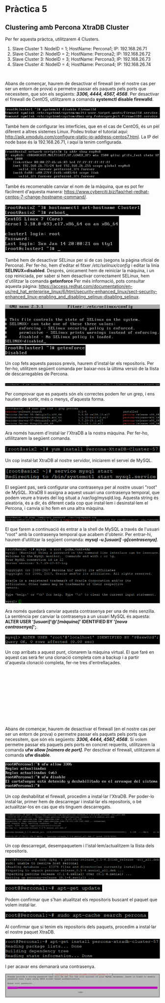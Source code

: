 # Pràctica 5

## Clustering amb Percona XtraDB Cluster


Per fer aquesta pràctca, utilitzarem 4 Clusters.

1. Slave Cluster 1: NodeID = 1; HostName: Percona1; IP: 192.168.26.71
2. Slave Cluster 2: NodeID = 2; HostName: Percona2; IP: 192.168.26.72
3. Slave Cluster 3: NodeID = 3; HostName: Percona3; IP: 192.168.26.73
4. Slave Cluster 4: NodeID = 4; HostName: Percona4; IP: 192.168.26.74

</br>

Abans de començar, haurem de desactivar el firewall (en el nostre cas per ser un entorn de prova) o permetre passar els paquets pels ports que necessitem, que són els següents: <b><i>3306, 4444, 4567, 4568</i></b>. Per desactivar el firewall de CentOS, utilitzarem a comanda <b>systemctl disable firewalld</b>. </br></br> ![*_XtraDB](img/13_XtraDB.png) </br>

També hem de configurar les interfícies, que en el cas de CentOS, és un pèl diferent a altres sistemes Linux. Podeu trobar el tutorial aquí: http://ask.xmodulo.com/configure-static-ip-address-centos7.html. La IP del node base és la 192.168.26.71, i aquí la tenim configurada. </br></br> ![*_XtraDB](img/8_XtraDB.png) </br>

També és recomenable canviar el nom de la màquina, que es pot fer fàcilment d'aquesta manera: https://www.cyberciti.biz/faq/rhel-redhat-centos-7-change-hostname-command/. </br></br> ![*_XtraDB](img/9_XtraDB.png) </br> ![*_XtraDB](img/10_XtraDB.png) </br> 

També hem de desactivar SELinux per si de cas (segons la pàgina oficial de Percona). Per fer-ho, hem d'editar el fitxer <i>/etc/selinux/config</i> i editar la línia <b>SELINUX=disabled</b>. Després, únicament hem de reiniciar la màquina, i un cop reiniciada, per saber si hem desactivar correctament SELinux, hem d'utilitzar la comanda <b>getenforce</b> Per més informació, pots consultar aquesta pàgina: https://access.redhat.com/documentation/en-us/red_hat_enterprise_linux/6/html/security-enhanced_linux/sect-security-enhanced_linux-enabling_and_disabling_selinux-disabling_selinux. </br></br> ![*_XtraDB](img/11_XtraDB.png) </br> ![*_XtraDB](img/12_XtraDB.png) </br>

Un cop fets aquests passos previs, haurem d'instal·lar els repositoris. Per fer-ho, utilitzem següent comanda per baixar-nos la última versió de la llista de descarregables de Percona. </br></br> ![*_XtraDB](img/14_XtraDB.png) </br>

Per comprovar que es paquets són els correctes podem fer un grep, i ens haurien de sortir, més o menys, d'aquesta forma. </br></br> ![*_XtraDB](img/15_XtraDB.png) </br>

Ara només haurem d'instal·lar l'XtraDB a la nostra màquina. Per fer-ho, utlilitzarem la següent comanda. </br></br> ![*_XtraDB](img/16_XtraDB.png) </br>

Un cop instal·lat XtraDB al nostre servidor, iniciarem el servei de MySQL. </br></br> ![*_XtraDB](img/17_XtraDB.png) </br>

El següent pas, serà configurar una contrasenya per al nostre usuari "root" de MySQL. XtraDB li assigna a aquest usuari una contrasenya temporal, que podem veure a través del log situat a /var/log/mysqld.log. Aquesta string és aleatòria, és a dir, és diferent cada cop que instal·lem i desinstal·lem el Percona, i canvia si ho fem en una altra màquina. </br></br> ![*_XtraDB](img/18_XtraDB.png) </br>

El que farem a continuació és entrar a la shell de MySQL a través de l'usuari "root" amb la contrasenya temporal que acabem d'obtenir. Per entrar-hi, haurem d'utilitzar la següent comanda: <b>mysql -u <i>[usuari]</i> -p<i>[contrasenya]</i></b>. </br></br> ![*_XtraDB](img/19_XtraDB.png) </br>

Ara només quedarà canviar aquesta contrasenya per una de més senzilla. La sentència per canviar la contrasenya a un usuari MySQL és aquesta: <b>ALTER USER '<i>[usuari]</i>'@'<i>[màquina]</i>' IDENTIFIED BY '<i>[nova contrasenya]</i>';</b>. </br></br> ![*_XtraDB](img/20_XtraDB.png) </br>

Un cop arribats a aquest punt, clonarem la màquina virtual. El que faré en aquest cas serà fer una clonació completa com a backup i a partir d'aquesta clonació completa, fer-ne tres d'entrellaçades. </br>




</br>
</br>
</br>
</br>
</br>
</br>
</br>
</br>
</br>
</br>

Abans de començar, haurem de desactivar el firewall (en el nostre cas per ser un entorn de prova) o permetre passar els paquets pels ports que necessitem, que són els següents: <b><i>3306, 4444, 4567, 4568</i></b>. Si volem permetre passar els paquets pels ports en concret requerits, utilitzarem la comanda <b>ufw allow <i>[número de port]</i></b>. Per desctivar el firewall, utilitzarem al comanda <b>ufw disable</b>. </br>

![*_XtraDB](img/0_XtraDB.png) </br>

Un cop deshabilitat el firewall, procedim a instal·lar l'XtraDB. Per poder-lo instal·lar, primer hem de descarregar i instal·lar els repositoris, o bé actualitzar-los en cas que els tinguem descarregats. </br>

![*_XtraDB](img/1_XtraDB.png) </br>

Un cop descarregat, desempaquetem i l'istal·lem/actualitzem la llista dels repositoris. </br>

![*_XtraDB](img/2_XtraDB.png) </br>

![*_XtraDB](img/3_XtraDB.png) </br>

Podem confirmar que s'han atualitzat els repositoris buscant el paquet que volem instal·lar. </br>

![*_XtraDB](img/4_XtraDB.png) </br>

Al confirmar que si tenim els repositoris dels paquets, procedim a instal·lar el nostre paquet XtraDB. </br>

![*_XtraDB](img/5_XtraDB.png) </br>

I per acavar ens demanarà una contrasenya. </br>

![*_XtraDB](img/6_XtraDB.png) </br>
